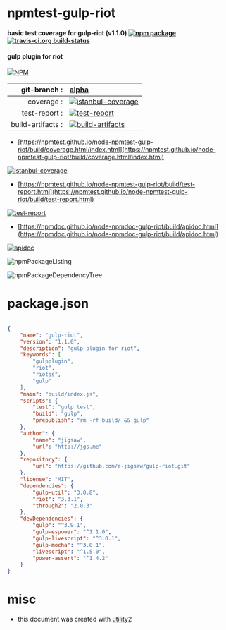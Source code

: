 # npmtest-gulp-riot

#### basic test coverage for  gulp-riot (v1.1.0)  [![npm package](https://img.shields.io/npm/v/npmtest-gulp-riot.svg?style=flat-square)](https://www.npmjs.org/package/npmtest-gulp-riot) [![travis-ci.org build-status](https://api.travis-ci.org/npmtest/node-npmtest-gulp-riot.svg)](https://travis-ci.org/npmtest/node-npmtest-gulp-riot)

#### gulp plugin for riot

[![NPM](https://nodei.co/npm/gulp-riot.png?downloads=true&downloadRank=true&stars=true)](https://www.npmjs.com/package/gulp-riot)

| git-branch : | [alpha](https://github.com/npmtest/node-npmtest-gulp-riot/tree/alpha)|
|--:|:--|
| coverage : | [![istanbul-coverage](https://npmtest.github.io/node-npmtest-gulp-riot/build/coverage.badge.svg)](https://npmtest.github.io/node-npmtest-gulp-riot/build/coverage.html/index.html)|
| test-report : | [![test-report](https://npmtest.github.io/node-npmtest-gulp-riot/build/test-report.badge.svg)](https://npmtest.github.io/node-npmtest-gulp-riot/build/test-report.html)|
| build-artifacts : | [![build-artifacts](https://npmtest.github.io/node-npmtest-gulp-riot/glyphicons_144_folder_open.png)](https://github.com/npmtest/node-npmtest-gulp-riot/tree/gh-pages/build)|

- [https://npmtest.github.io/node-npmtest-gulp-riot/build/coverage.html/index.html](https://npmtest.github.io/node-npmtest-gulp-riot/build/coverage.html/index.html)

[![istanbul-coverage](https://npmtest.github.io/node-npmtest-gulp-riot/build/screenCapture.buildCi.browser.%252Ftmp%252Fbuild%252Fcoverage.lib.html.png)](https://npmtest.github.io/node-npmtest-gulp-riot/build/coverage.html/index.html)

- [https://npmtest.github.io/node-npmtest-gulp-riot/build/test-report.html](https://npmtest.github.io/node-npmtest-gulp-riot/build/test-report.html)

[![test-report](https://npmtest.github.io/node-npmtest-gulp-riot/build/screenCapture.buildCi.browser.%252Ftmp%252Fbuild%252Ftest-report.html.png)](https://npmtest.github.io/node-npmtest-gulp-riot/build/test-report.html)

- [https://npmdoc.github.io/node-npmdoc-gulp-riot/build/apidoc.html](https://npmdoc.github.io/node-npmdoc-gulp-riot/build/apidoc.html)

[![apidoc](https://npmdoc.github.io/node-npmdoc-gulp-riot/build/screenCapture.buildCi.browser.%252Ftmp%252Fbuild%252Fapidoc.html.png)](https://npmdoc.github.io/node-npmdoc-gulp-riot/build/apidoc.html)

![npmPackageListing](https://npmtest.github.io/node-npmtest-gulp-riot/build/screenCapture.npmPackageListing.svg)

![npmPackageDependencyTree](https://npmtest.github.io/node-npmtest-gulp-riot/build/screenCapture.npmPackageDependencyTree.svg)



# package.json

```json

{
    "name": "gulp-riot",
    "version": "1.1.0",
    "description": "gulp plugin for riot",
    "keywords": [
        "gulpplugin",
        "riot",
        "riotjs",
        "gulp"
    ],
    "main": "build/index.js",
    "scripts": {
        "test": "gulp test",
        "build": "gulp",
        "prepublish": "rm -rf build/ && gulp"
    },
    "author": {
        "name": "jigsaw",
        "url": "http://jgs.me"
    },
    "repository": {
        "url": "https://github.com/e-jigsaw/gulp-riot.git"
    },
    "license": "MIT",
    "dependencies": {
        "gulp-util": "3.0.8",
        "riot": "3.3.1",
        "through2": "2.0.3"
    },
    "devDependencies": {
        "gulp": "^3.9.1",
        "gulp-espower": "^1.1.0",
        "gulp-livescript": "^3.0.1",
        "gulp-mocha": "^3.0.1",
        "livescript": "^1.5.0",
        "power-assert": "^1.4.2"
    }
}
```



# misc
- this document was created with [utility2](https://github.com/kaizhu256/node-utility2)
